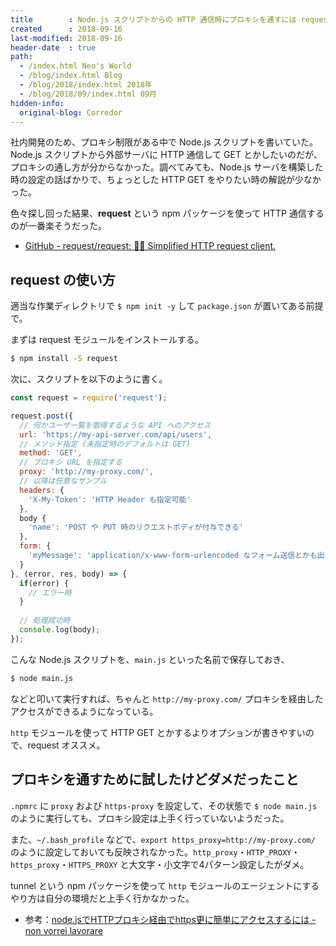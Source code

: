 ```yaml
---
title        : Node.js スクリプトからの HTTP 通信時にプロキシを通すには request が楽チン
created      : 2018-09-16
last-modified: 2018-09-16
header-date  : true
path:
  - /index.html Neo's World
  - /blog/index.html Blog
  - /blog/2018/index.html 2018年
  - /blog/2018/09/index.html 09月
hidden-info:
  original-blog: Corredor
---
```


社内開発のため、プロキシ制限がある中で Node.js スクリプトを書いていた。Node.js スクリプトから外部サーバに HTTP 通信して GET とかしたいのだが、プロキシの通し方が分からなかった。調べてみても、Node.js サーバを構築した時の設定の話ばかりで、ちょっとした HTTP GET をやりたい時の解説が少なかった。

色々探し回った結果、**request** という npm パッケージを使って HTTP 通信するのが一番楽そうだった。

- [GitHub - request/request: 🏊🏾 Simplified HTTP request client.](https://github.com/request/request)

## request の使い方

適当な作業ディレクトリで `$ npm init -y` して `package.json` が置いてある前提で。

まずは request モジュールをインストールする。

```bash
$ npm install -S request
```

次に、スクリプトを以下のように書く。

```javascript
const request = require('request');

request.post({
  // 何かユーザ一覧を取得するような API へのアクセス
  url: 'https://my-api-server.com/api/users',
  // メソッド指定 (未指定時のデフォルトは GET)
  method: 'GET',
  // プロキシ URL を指定する
  proxy: 'http://my-proxy.com/',
  // 以降は任意なサンプル
  headers: {
    'X-My-Token': 'HTTP Header も指定可能'
  },
  body {
    'name': 'POST や PUT 時のリクエストボディが付与できる'
  },
  form: {
    'myMessage': 'application/x-www-form-urlencoded なフォーム送信とかも出来る'
  }
}, (error, res, body) => {
  if(error) {
    // エラー時
  }
  
  // 処理成功時
  console.log(body);
});
```

こんな Node.js スクリプトを、`main.js` といった名前で保存しておき、

```bash
$ node main.js
```

などと叩いて実行すれば、ちゃんと `http://my-proxy.com/` プロキシを経由したアクセスができるようになっている。

`http` モジュールを使って HTTP GET とかするよりオプションが書きやすいので、request オススメ。

## プロキシを通すために試したけどダメだったこと

`.npmrc` に `proxy` および `https-proxy` を設定して、その状態で `$ node main.js` のように実行しても、プロキシ設定は上手く行っていないようだった。

また、`~/.bash_profile` などで、`export https_proxy=http://my-proxy.com/` のように設定しておいても反映されなかった。`http_proxy`・`HTTP_PROXY`・`https_proxy`・`HTTPS_PROXY` と大文字・小文字で4パターン設定したがダメ。

tunnel という npm パッケージを使って `http` モジュールのエージェントにするやり方は自分の環境だと上手く行かなかった。

- 参考：[node.jsでHTTPプロキシ経由でhttps更に簡単にアクセスするには - non vorrei lavorare](https://abrakatabura.hatenablog.com/entry/2013/06/25/063157)
